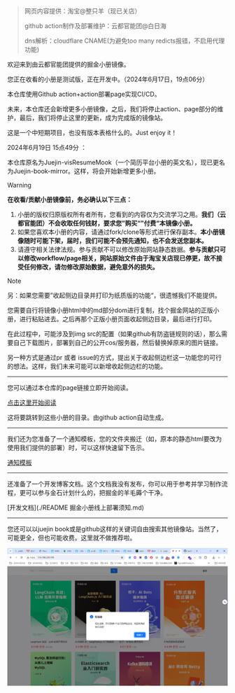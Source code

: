 >  网页内容提供：淘宝@整只羊（现已关店）
>
> github action制作及部署维护：云都官能团@白日海
>
> dns解析：cloudflare CNAME(为避免too many redicts报错，不启用代理功能)

欢迎来到由云都官能团提供的掘金小册镜像。



您正在收看的小册是测试版，正在开发中。（2024年6月17日，19点06分）

本仓库使用Github action+action部署page实现CI/CD。

未来，本仓库还会新增更多小册镜像，之后，我们将停止action、page部分的维护，最后，我们将停止这里的更新，成为完成版的镜像站。

这是一个中短期项目，也没有版本表格什么的。Just enjoy it！






2024年6月19日 15点49分 ：

本仓库原名为Juejin-visResumeMook（一个简历平台小册的英文名），现已更名为Juejin-book-mirror。这样，将会开始新增更多小册。

>[!warning]
> **在收看/贡献小册镜像前，务必确认以下三点：**
>
> 1. 小册的版权归原版权所有者所有，您看到的内容仅为交流学习之用。**我们（云都官能团）不会收取任何钱财，要求您”购买“”付费“本镜像小册。**
> 2. 如果您喜欢本小册的内容，请通过fork/clone等形式进行保存副本。**本小册镜像随时可能下架，届时，我们可能不会预先通知，也不会发送您副本。**
> 3. 请遵守相关法律法规。参与贡献不可以修改原始网站静态数据。**参与贡献只可以修改workflow/page相关，网站原始文件由于淘宝关店现已停更，故不接受任何修改，请勿修改原始数据，避免意外的损失。**

>[!note]
> 另：如果您需要”收起侧边目录并打印为纸质版的功能“，很遗憾我们不能提供。
>
> 您需要自行将镜像小册html中的md部分dom进行复制，找个掘金网站的正版小册，进行粘贴进去。之后再那个正版小册页面收起侧边目录，最后进行打印。
>
> 在此过程中，可能涉及到img src的配置（如果github有防盗链规则的话），那么需要自己下载图片，部署到自己的公开cos/服务器，然后替换掉原来的图片链接。
>
> 另一种方式是通过pr 或者 issue的方式，提出关于收起侧边栏这一功能您的可行的想法。这样，我们未来可能可以新增收起侧边栏的功能。

---

您可以通过本仓库的page链接立即开始阅读。

[点击这里开始阅读](https://page.jituc.com/)

这将要跳转到这些小册的目录。由github action自动生成。

---

我们还为您准备了一个通知模板，您的文件夹搬迁（如，原本的静态html要改为使用我们提供的部署）时，可以这样快速留下告示。

[通知模板](./这里原本有个掘金小册.md)

---

还准备了一个开发博客文档。这个文档我没有发布，你可以用于参考并学习制作流程，更可以参与金石计划什么的，把掘金的羊毛薅个干净。

[开发文档](./README 掘金小册线上部署须知.md)

---

您还可以以juejin book或是github这样的关键词自由搜索其他镜像站。当然了，可能更全，但也可能收费。这里就不做推荐啦。

![screenshot-20240619-160719](./screenshot-20240619-160719.png)




